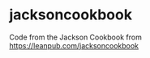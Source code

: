jacksoncookbook
===============

Code from the Jackson Cookbook from https://leanpub.com/jacksoncookbook